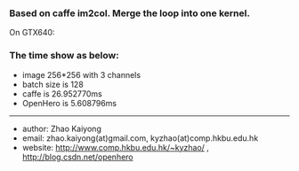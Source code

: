 ###  Based on caffe im2col. Merge the loop into one kernel.

On GTX640:

### The time show as below:
* image 256*256 with 3 channels
* batch size is 128
* caffe is 26.952770ms
* OpenHero is 5.608796ms

--------------------------------------------------
* author:		Zhao Kaiyong
* email: zhao.kaiyong(at)gmail.com, kyzhao(at)comp.hkbu.edu.hk
* website: http://www.comp.hkbu.edu.hk/~kyzhao/ , http://blog.csdn.net/openhero